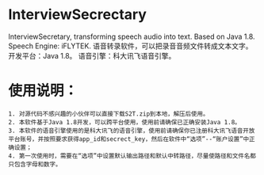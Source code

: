 # InterviewSecrectary
InterviewSecretary, transforming speech audio into text. Based on Java 1.8. Speech Engine: iFLYTEK. 语音转录软件，可以把录音音频文件转成文本文字。开发平台：Java 1.8。 语音引擎：科大讯飞语音引擎。

# 使用说明：
    1. 对源代码不感兴趣的小伙伴可以直接下载S2T.zip到本地，解压后使用。
    2. 本软件基于Java 1.8开发，可以跨平台使用，使用前请确保已正确安装Java 1.8。
    3. 本软件的语音引擎使用的是科大讯飞的语音引擎，使用前请确保你已注册科大讯飞语音开放平台账号，并按照要求获得app_id和secrect_key，然后在软件中“选项”--“账户设置”中正确设置；
    4. 第一次使用时，需要在“选项”中设置默认输出路径和默认中转路径，尽量使路径和文件名都只包含字母和数字。
